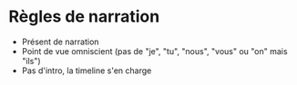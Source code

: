 # Règles de narration

- Présent de narration
- Point de vue omniscient (pas de "je", "tu", "nous", "vous" ou "on" mais "ils")
- Pas d'intro, la timeline s'en charge
